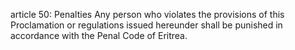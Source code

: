 article 50: Penalties
Any person who violates the provisions of this Proclamation or regulations issued hereunder shall be punished in accordance with the Penal Code of Eritrea.
<ul>
</ul>